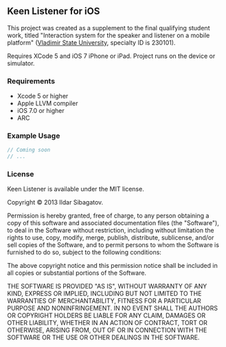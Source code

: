 ## Keen Listener for iOS

This project was created as a supplement to the final qualifying student work, titled "Interaction system for the speaker and listener on a mobile platform" ([Vladimir State University](http://vlsu.ru), specialty ID is 230101).

Requires XCode 5 and iOS 7 iPhone or iPad. Project runs on the device or simulator.

### Requirements

* Xcode 5 or higher
* Apple LLVM compiler
* iOS 7.0 or higher
* ARC

### Example Usage

```objective-c
// Coming soon
// ...
```

### License

Keen Listener is available under the MIT license.

Copyright © 2013 Ildar Sibagatov.

Permission is hereby granted, free of charge, to any person obtaining a copy of this software and associated documentation files (the "Software"), to deal in the Software without restriction, including without limitation the rights to use, copy, modify, merge, publish, distribute, sublicense, and/or sell copies of the Software, and to permit persons to whom the Software is furnished to do so, subject to the following conditions:

The above copyright notice and this permission notice shall be included in all copies or substantial portions of the Software.

THE SOFTWARE IS PROVIDED "AS IS", WITHOUT WARRANTY OF ANY KIND, EXPRESS OR IMPLIED, INCLUDING BUT NOT LIMITED TO THE WARRANTIES OF MERCHANTABILITY, FITNESS FOR A PARTICULAR PURPOSE AND NONINFRINGEMENT. IN NO EVENT SHALL THE AUTHORS OR COPYRIGHT HOLDERS BE LIABLE FOR ANY CLAIM, DAMAGES OR OTHER LIABILITY, WHETHER IN AN ACTION OF CONTRACT, TORT OR OTHERWISE, ARISING FROM, OUT OF OR IN CONNECTION WITH THE SOFTWARE OR THE USE OR OTHER DEALINGS IN THE SOFTWARE.

